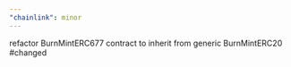```yaml
---
"chainlink": minor
---
```


refactor BurnMintERC677 contract to inherit from generic BurnMintERC20 #changed
